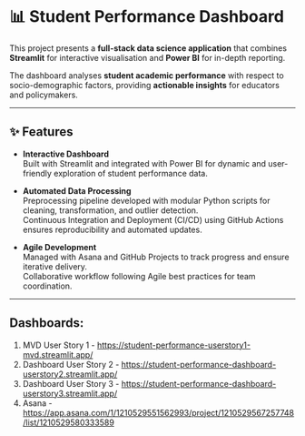 # 📊 Student Performance Dashboard  

This project presents a **full-stack data science application** that combines **Streamlit** for interactive visualisation and **Power BI** for in-depth reporting.  

The dashboard analyses **student academic performance** with respect to socio-demographic factors, providing **actionable insights** for educators and policymakers.  

---

## ✨ Features  

- **Interactive Dashboard**  
  Built with Streamlit and integrated with Power BI for dynamic and user-friendly exploration of student performance data.  

- **Automated Data Processing**  
  Preprocessing pipeline developed with modular Python scripts for cleaning, transformation, and outlier detection.  
  Continuous Integration and Deployment (CI/CD) using GitHub Actions ensures reproducibility and automated updates.  

- **Agile Development**  
  Managed with Asana and GitHub Projects to track progress and ensure iterative delivery.  
  Collaborative workflow following Agile best practices for team coordination.  

---

## Dashboards:
1. MVD User Story 1 - https://student-performance-userstory1-mvd.streamlit.app/
2. Dashboard User Story 2 - https://student-performance-dashboard-userstory2.streamlit.app/
3. Dashboard User Story 3 - https://student-performance-dashboard-userstory3.streamlit.app/
4. Asana - https://app.asana.com/1/1210529551562993/project/1210529567257748/list/1210529580333589


